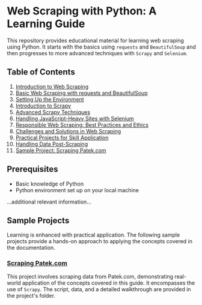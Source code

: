 # Web Scraping with Python: A Learning Guide

This repository provides educational material for learning web scraping using Python. It starts with the basics using `requests` and `BeautifulSoup` and then progresses to more advanced techniques with `Scrapy` and `Selenium`.

## Table of Contents
1. [Introduction to Web Scraping](./docs/introduction.md)
2. [Basic Web Scraping with requests and BeautifulSoup](./docs/basic-web-scraping.md)
3. [Setting Up the Environment](./docs/setting-up-environment.md)
4. [Introduction to Scrapy](./docs/introduction-to-scrapy.md)
5. [Advanced Scrapy Techniques](./docs/advanced-scrapy-techniques.md)
6. [Handling JavaScript-Heavy Sites with Selenium](./docs/javascript-heavy-sites-selenium.md)
7. [Responsible Web Scraping: Best Practices and Ethics](./docs/responsible-web-scraping.md)
8. [Challenges and Solutions in Web Scraping](./docs/challenges-and-solutions.md)
9. [Practical Projects for Skill Application](./docs/practical-projects.md)
10. [Handling Data Post-Scraping](./docs/data-post-scraping.md)
11. [Sample Project: Scraping Patek.com](./projects/patek-scraping/README.md)

## Prerequisites
- Basic knowledge of Python
- Python environment set up on your local machine

...additional relevant information...

## Sample Projects

Learning is enhanced with practical application. The following sample projects provide a hands-on approach to applying the concepts covered in the documentation.

### [Scraping Patek.com](./projects/patek-scraping/README.md)
This project involves scraping data from Patek.com, demonstrating real-world application of the concepts covered in this guide. It encompasses the use of `Scrapy`. The script, data, and a detailed walkthrough are provided in the project's folder.

